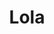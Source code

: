 ---
title: "Lola"
description: "I have been escorting just recently, and decided to try myself in this business. I love black stockings and sexy lingerie, I really look forward to our meeting. Order a VIP escort in our agency and I'll quickly organize our future leisure time. I'll help fill the evening with pleasant emotions and create a romantic atmosphere in a luxury hotel or at an elite resort.

I am educated and we can discuss with you any topic you wish. I am polite and punctual, so I can keep you company at a business meeting.
Book a luxury escort service on our website. We can help you find the desired girl and organize a wonderful pastime. "
Price: "From 1000$"
height: "173"
weight: "50"
age: "27"
folder: lola2
mainImage: 1.webp
bustSize: "2"
hairColor: "brunet"
visa: "europe"
images:
  - 2.webp
  - 3.webp
---